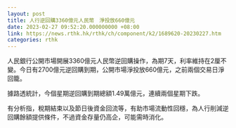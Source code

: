 ```yaml
---
layout: post
title: 人行逆回購3360億元人民幣　淨投放660億元
date: 2023-02-27 09:52:20.000000000 +08:00
link: https://news.rthk.hk/rthk/ch/component/k2/1689620-20230227.htm
categories: rthk
---
```


人民銀行公開市場開展3360億元人民幣逆回購操作，為期7天，利率維持在2厘不變。今日有2700億元逆回購到期，公開市場淨投放660億元，之前兩個交易日淨回籠。

據路透統計，今個星期逆回購到期總額1.49萬億元，連續兩個星期下跌。

有分析指，稅期結束以及節日後資金回流等，有助市場流動性回穩，為人行削減逆回購餘額提供條件，不過資金存量仍高企，可能需時消化。
